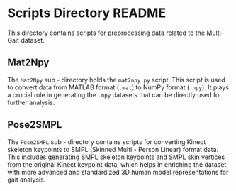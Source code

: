 # Scripts Directory README

This directory contains scripts for preprocessing data related to the Multi-Gait dataset.

## Mat2Npy
The `Mat2Npy` sub - directory holds the `mat2npy.py` script. This script is used to convert data from MATLAB format (`.mat`) to NumPy format (`.npy`). It plays a crucial role in generating the `.npy` datasets that can be directly used for further analysis. 

## Pose2SMPL
The `Pose2SMPL` sub - directory contains scripts for converting Kinect skeleton keypoints to SMPL (Skinned Multi - Person Linear) format data. This includes generating SMPL skeleton keypoints and SMPL skin vertices from the original Kinect keypoint data, which helps in enriching the dataset with more advanced and standardized 3D human model representations for gait analysis.
 
